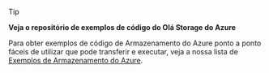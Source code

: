 > [!TIP]
> 
> **Veja o repositório de exemplos de código do Olá Storage do Azure**
> 
> Para obter exemplos de código de Armazenamento do Azure ponto a ponto fáceis de utilizar que pode transferir e executar, veja a nossa lista de [Exemplos de Armazenamento do Azure](https://docs.microsoft.com/en-us/azure/storage/storage-samples-dotnet).


